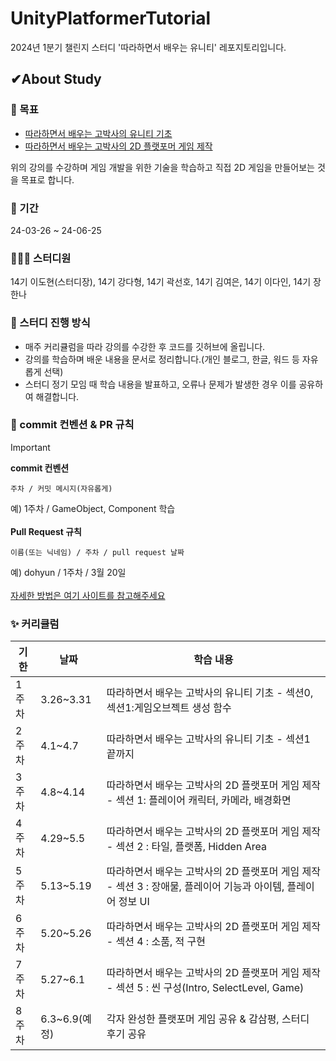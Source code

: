 # UnityPlatformerTutorial
2024년 1분기 챌린지 스터디 '따라하면서 배우는 유니티' 레포지토리입니다.

## ✔About Study
### 🔑 목표
- [따라하면서 배우는 고박사의 유니티 기초](https://www.inflearn.com/course/%EA%B3%A0%EB%B0%95%EC%82%AC-%EC%9C%A0%EB%8B%88%ED%8B%B0-%EA%B8%B0%EC%B4%88#curriculum)
- [따라하면서 배우는 고박사의 2D 플랫포머 게임 제작](https://www.inflearn.com/course/%EA%B3%A0%EB%B0%95%EC%82%AC-2d-%ED%94%8C%EB%9E%AB%ED%8F%AC%EB%A8%B8)

위의 강의를 수강하며 게임 개발을 위한 기술을 학습하고 직접 2D 게임을 만들어보는 것을 목표로 합니다.

### 📅 기간
24-03-26 ~ 24-06-25

### 👨‍👧‍👧 스터디원
14기 이도현(스터디장), 14기 강다형, 14기 곽선호, 14기 김여은, 14기 이다인, 14기 장한나

### 📌 스터디 진행 방식
- 매주 커리큘럼을 따라 강의를 수강한 후 코드를 깃허브에 올립니다.
- 강의를 학습하며 배운 내용을 문서로 정리합니다.(개인 블로그, 한글, 워드 등 자유롭게 선택)
- 스터디 정기 모임 때 학습 내용을 발표하고, 오류나 문제가 발생한 경우 이를 공유하여 해결합니다.


### 💜 commit 컨벤션 & PR 규칙
> [!Important]
> <b>commit 컨벤션</b><br>
> ```
> 주차 / 커밋 메시지(자유롭게)
>```
> 예) 1주차 / GameObject, Component 학습<br>
> <br>
> **Pull Request 규칙**<br>
> ```
> 이름(또는 닉네임) / 주차 / pull request 날짜
> ```
> 예) dohyun / 1주차 / 3월 20일<br><br>
> [자세한 방법은 여기 사이트를 참고해주세요](https://waytocse.tistory.com/59)


### ✨ 커리큘럼
|기한|날짜|학습 내용|
|---|---|---|
|1주차|3.26~3.31|따라하면서 배우는 고박사의 유니티 기초 - 섹션0, 섹션1:게임오브젝트 생성 함수 |
|2주차|4.1~4.7|따라하면서 배우는 고박사의 유니티 기초 - 섹션1 끝까지|
|3주차|4.8~4.14|따라하면서 배우는 고박사의 2D 플랫포머 게임 제작 - 섹션 1: 플레이어 캐릭터, 카메라, 배경화면|
|4주차|4.29~5.5|따라하면서 배우는 고박사의 2D 플랫포머 게임 제작 - 섹션 2 : 타일, 플랫폼, Hidden Area|
|5주차|5.13~5.19|따라하면서 배우는 고박사의 2D 플랫포머 게임 제작 - 섹션 3 : 장애물, 플레이어 기능과 아이템, 플레이어 정보 UI|
|6주차|5.20~5.26|따라하면서 배우는 고박사의 2D 플랫포머 게임 제작 - 섹션 4 : 소품, 적 구현|
|7주차|5.27~6.1|따라하면서 배우는 고박사의 2D 플랫포머 게임 제작 - 섹션 5 : 씬 구성(Intro, SelectLevel, Game)|
|8주차|6.3~6.9(예정)|각자 완성한 플랫포머 게임 공유 & 감삼평, 스터디 후기 공유|
